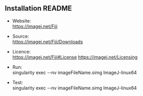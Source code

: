 ## Installation README

* Website:  
            https://imagej.net/Fiji
* Source:   
            https://imagej.net/Fiji/Downloads
* Licence:  
            https://imagej.net/Fiji#License
            https://imagej.net/Licensing
* Run:      
            singularity exec --nv imageFileName.simg ImageJ-linux64

* Test:     
            singularity exec --nv imageFileName.simg ImageJ-linux64
